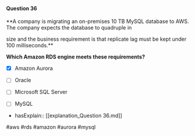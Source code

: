 #### Question  36


**A company is migrating an on-premises 10 TB MySQL database to AWS. The company expects the database to quadruple in

size and the business requirement is that replicate lag must be kept under 100 milliseconds.**


**Which Amazon RDS engine meets these requirements?**


- [x] Amazon Aurora


- [ ] Oracle


- [ ] Microsoft SQL Server


- [ ] MySQL



- hasExplain:: [[explanation_Question  36.md]]

#aws #rds #amazon #aurora #mysql 